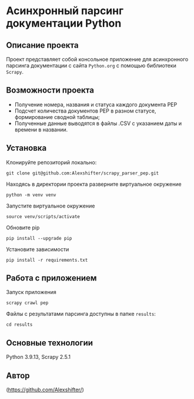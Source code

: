 # Асинхронный парсинг документации Python
## Описание проекта
Проект представляет собой консольное приложение для асинхронного парсинга документации c сайта ```Python.org``` с помощью библиотеки ```Scrapy```.
## Возможности проекта
 - Получение номера, названия и статуса каждого документа PEP
 - Подсчет количества документов PEP в разном статусе, формирование сводной таблицы; 
 - Полученные данные выводятся в файлы .CSV с указанием даты и времени в названии.

## Установка
Клонируйте репозиторий локально: 
```
git clone git@github.com:Alexshifter/scrapy_parser_pep.git
```
Находясь в директории проекта разверните виртуальное окружение
```
python -m venv venv
```
Запустите виртуальное окружение
```
source venv/scripts/activate
```
Обновите pip
```
pip install --upgrade pip
```
Установите зависимости
```
pip install -r requirements.txt
```
## Работа с приложением
Запуск приложения
```
scrapy crawl pep
```
Файлы с результатами парсинга доступны в папке ```results```:
```
cd results
```

## Основные технологии
Python 3.9.13, Scrapy 2.5.1
## Автор
(https://github.com/Alexshifter/)
